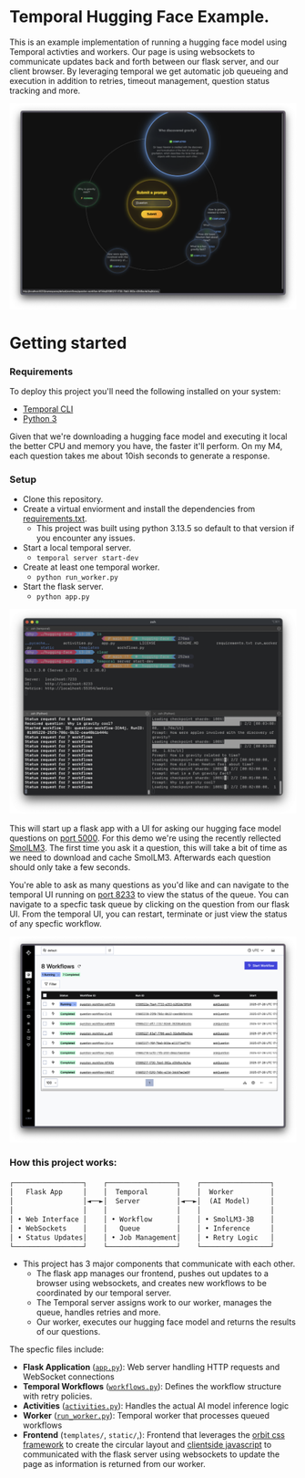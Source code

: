 # Temporal Hugging Face Example.

This is an example implementation of running a hugging face model using Temporal activties and workers. Our page is using websockets to communicate updates back and forth between our flask server, and our client browser. By leveraging temporal we get automatic job queueing and execution in addition to retries, timeout management, question status tracking and more.

![Screenshot of running application](images/ScreenshotTop.png)

# Getting started

### Requirements

To deploy this project you'll need the following installed on your system:

- [Temporal CLI](https://temporal.io/setup/install-temporal-cli)
- [Python 3](https://github.com/pyenv/pyenv)

Given that we're downloading a hugging face model and executing it local the better CPU and memory you have, the faster it'll perform. On my M4, each question takes me about 10ish seconds to generate a response.

### Setup

- Clone this repository.
- Create a virtual enviorment and install the dependencies from [requirements.txt](requirements.txt).
  - This project was built using python 3.13.5 so default to that version if you encounter any issues.
- Start a local temporal server.
  - `temporal server start-dev`
- Create at least one temporal worker.
  - `python run_worker.py`
- Start the flask server.
  - `python app.py`

![Screenshot of terminal running the above processes](images/Terminal.png)

This will start up a flask app with a UI for asking our hugging face model questions on [port 5000](localhost://5000). For this demo we're using the recently rellected [SmolLM3](https://huggingface.co/HuggingFaceTB/SmolLM3-3B). The first time you ask it a question, this will take a bit of time as we need to download and cache SmolLM3. Afterwards each question should only take a few seconds.

You're able to ask as many questions as you'd like and can navigate to the temporal UI running on [port 8233](localhost://8233) to view the status of the queue. You can navigate to a specfic task queue by clicking on the question from our flask UI. From the temporal UI, you can restart, terminate or just view the status of any specfic workflow.

![Temporal UI](images/Temporal.png)

### How this project works:

```
┌─────────────────┐    ┌─────────────────┐    ┌─────────────────┐
│   Flask App     │    │  Temporal       │    │  Worker         │
│                 │◄──►│  Server         │◄──►│  (AI Model)     │
│                 │    │                 │    │                 │
│ • Web Interface │    │ • Workflow      │    │ • SmolLM3-3B    │
│ • WebSockets    │    │   Queue         │    │ • Inference     │
│ • Status Updates│    │ • Job Management│    │ • Retry Logic   │
└─────────────────┘    └─────────────────┘    └─────────────────┘
```

- This project has 3 major components that communicate with each other.
  - The flask app manages our frontend, pushes out updates to a browser using websockets, and creates new workflows to be coordinated by our temporal server.
  - The Temporal server assigns work to our worker, manages the queue, handles retries and more.
  - Our worker, executes our hugging face model and returns the results of our questions.

The specfic files include:

- **Flask Application** ([`app.py`](app.py)): Web server handling HTTP requests and WebSocket connections
- **Temporal Workflows** ([`workflows.py`](workflows.py)): Defines the workflow structure with retry policies.
- **Activities** ([`activities.py`](activities.py)): Handles the actual AI model inference logic
- **Worker** ([`run_worker.py`](run_worker.py)): Temporal worker that processes queued workflows
- **Frontend** (`templates/`, `static/`,): Frontend that leverages the [orbit css framework](https://github.com/zumerlab/orbit) to create the circular layout and [clientside javascript](static/app.js) to communicated with the flask server using websockets to update the page as information is returned from our worker.
